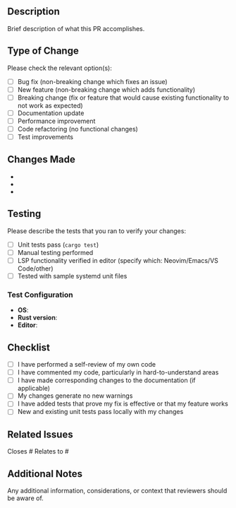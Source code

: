 ## Description

Brief description of what this PR accomplishes.

## Type of Change

Please check the relevant option(s):

- [ ] Bug fix (non-breaking change which fixes an issue)
- [ ] New feature (non-breaking change which adds functionality)
- [ ] Breaking change (fix or feature that would cause existing functionality to not work as expected)
- [ ] Documentation update
- [ ] Performance improvement
- [ ] Code refactoring (no functional changes)
- [ ] Test improvements

## Changes Made

- 
- 
- 

## Testing

Please describe the tests that you ran to verify your changes:

- [ ] Unit tests pass (`cargo test`)
- [ ] Manual testing performed
- [ ] LSP functionality verified in editor (specify which: Neovim/Emacs/VS Code/other)
- [ ] Tested with sample systemd unit files

### Test Configuration

- **OS**: 
- **Rust version**: 
- **Editor**: 

## Checklist

- [ ] I have performed a self-review of my own code
- [ ] I have commented my code, particularly in hard-to-understand areas
- [ ] I have made corresponding changes to the documentation (if applicable)
- [ ] My changes generate no new warnings
- [ ] I have added tests that prove my fix is effective or that my feature works
- [ ] New and existing unit tests pass locally with my changes

## Related Issues

Closes #
Relates to #

## Additional Notes

Any additional information, considerations, or context that reviewers should be aware of.
